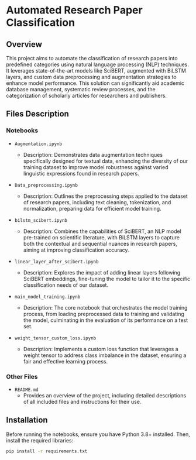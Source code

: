 # Automated Research Paper Classification

## Overview
This project aims to automate the classification of research papers into predefined categories using natural language processing (NLP) techniques. It leverages state-of-the-art models like SciBERT, augmented with BiLSTM layers, and custom data preprocessing and augmentation strategies to enhance model performance. This solution can significantly aid academic database management, systematic review processes, and the categorization of scholarly articles for researchers and publishers.

## Files Description

### Notebooks

- `Augmentation.ipynb`
  - Description: Demonstrates data augmentation techniques specifically designed for textual data, enhancing the diversity of our training dataset to improve model robustness against varied linguistic expressions found in research papers.

- `Data_preprocessing.ipynb`
  - Description: Outlines the preprocessing steps applied to the dataset of research papers, including text cleaning, tokenization, and normalization, preparing data for efficient model training.

- `bilstm_scibert.ipynb`
  - Description: Combines the capabilities of SciBERT, an NLP model pre-trained on scientific literature, with BiLSTM layers to capture both the contextual and sequential nuances in research papers, aiming at improving classification accuracy.

- `linear_layer_after_scibert.ipynb`
  - Description: Explores the impact of adding linear layers following SciBERT embeddings, fine-tuning the model to tailor it to the specific classification needs of our dataset.

- `main_model_training.ipynb`
  - Description: The core notebook that orchestrates the model training process, from loading preprocessed data to training and validating the model, culminating in the evaluation of its performance on a test set.

- `weight_tensor_custom_loss.ipynb`
  - Description: Implements a custom loss function that leverages a weight tensor to address class imbalance in the dataset, ensuring a fair and effective learning process.

### Other Files

- `README.md`
  - Provides an overview of the project, including detailed descriptions of all included files and instructions for their use.

## Installation

Before running the notebooks, ensure you have Python 3.8+ installed. Then, install the required libraries:

```bash
pip install -r requirements.txt
